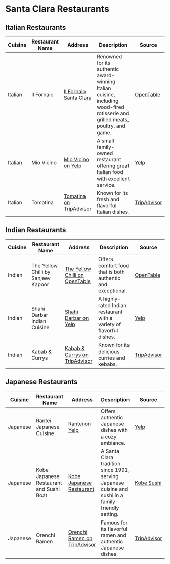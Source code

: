 # Santa Clara Restaurants

## Italian Restaurants

| Cuisine  | Restaurant Name | Address | Description | Source |
|----------|-----------------|---------|-------------|--------|
| Italian  | Il Fornaio      | [Il Fornaio Santa Clara](https://www.ilfornaio.com/location/il-fornaio-santa-clara/) | Renowned for its authentic award-winning Italian cuisine, including wood-fired rotisserie and grilled meats, poultry, and game. | [OpenTable](https://www.opentable.com/cuisine/best-italian-restaurants-santa-clara-ca) |
| Italian  | Mio Vicino      | [Mio Vicino on Yelp](https://www.yelp.com/search?cflt=italian&find_loc=Santa+Clara%2C+CA) | A small family-owned restaurant offering great Italian food with excellent service. | [Yelp](https://www.yelp.com/search?cflt=italian&find_loc=Santa+Clara%2C+CA) |
| Italian  | Tomatina        | [Tomatina on TripAdvisor](https://www.tripadvisor.com/Restaurants-g33046-c26-Santa_Clara_California.html) | Known for its fresh and flavorful Italian dishes. | [TripAdvisor](https://www.tripadvisor.com/Restaurants-g33046-c26-Santa_Clara_California.html) |

## Indian Restaurants

| Cuisine  | Restaurant Name | Address | Description | Source |
|----------|-----------------|---------|-------------|--------|
| Indian   | The Yellow Chilli by Sanjeev Kapoor | [The Yellow Chilli on OpenTable](https://www.opentable.com/cuisine/best-indian-restaurants-santa-clara-ca) | Offers comfort food that is both authentic and exceptional. | [OpenTable](https://www.opentable.com/cuisine/best-indian-restaurants-santa-clara-ca) |
| Indian   | Shahi Darbar Indian Cuisine | [Shahi Darbar on Yelp](https://www.yelp.com/search?cflt=indpak&find_loc=Santa+Clara%2C+CA) | A highly-rated Indian restaurant with a variety of flavorful dishes. | [Yelp](https://www.yelp.com/search?cflt=indpak&find_loc=Santa+Clara%2C+CA) |
| Indian   | Kabab & Currys  | [Kabab & Currys on TripAdvisor](https://www.tripadvisor.com/Restaurants-g33046-c24-Santa_Clara_California.html) | Known for its delicious curries and kebabs. | [TripAdvisor](https://www.tripadvisor.com/Restaurants-g33046-c24-Santa_Clara_California.html) |

## Japanese Restaurants

| Cuisine  | Restaurant Name | Address | Description | Source |
|----------|-----------------|---------|-------------|--------|
| Japanese | Rantei Japanese Cuisine | [Rantei on Yelp](https://www.yelp.com/search?cflt=japanese&find_loc=Santa+Clara%2C+CA) | Offers authentic Japanese dishes with a cozy ambiance. | [Yelp](https://www.yelp.com/search?cflt=japanese&find_loc=Santa+Clara%2C+CA) |
| Japanese | Kobe Japanese Restaurant and Sushi Boat | [Kobe Japanese Restaurant](http://www.kobesushi.net/) | A Santa Clara tradition since 1991, serving Japanese cuisine and sushi in a family-friendly setting. | [Kobe Sushi](http://www.kobesushi.net/) |
| Japanese | Orenchi Ramen   | [Orenchi Ramen on TripAdvisor](https://www.tripadvisor.com/Restaurants-g33046-c27-Santa_Clara_California.html) | Famous for its flavorful ramen and authentic Japanese dishes. | [TripAdvisor](https://www.tripadvisor.com/Restaurants-g33046-c27-Santa_Clara_California.html) |